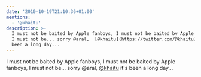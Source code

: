 ```yaml
---
date: '2010-10-19T21:10:36+01:00'
mentions:
  - '@khaitu'
description: >-
  I must not be baited by Apple fanboys, I must not be baited by Apple fanboys,
  I must not be... sorry @aral,  [@khaitu](https://twitter.com/@khaitu) it's
  been a long day...
---
```

I must not be baited by Apple fanboys, I must not be baited by Apple fanboys, I must not be... sorry @aral,  [@khaitu](https://twitter.com/@khaitu) it's been a long day...
